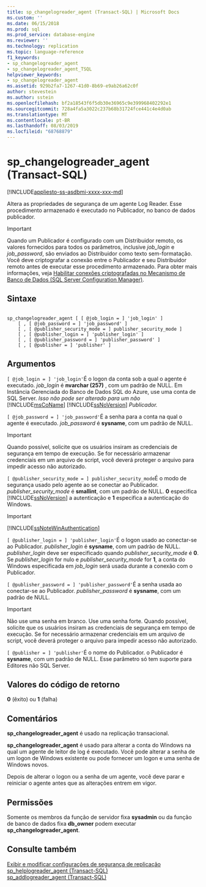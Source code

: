 ```yaml
---
title: sp_changelogreader_agent (Transact-SQL) | Microsoft Docs
ms.custom: ''
ms.date: 06/15/2018
ms.prod: sql
ms.prod_service: database-engine
ms.reviewer: ''
ms.technology: replication
ms.topic: language-reference
f1_keywords:
- sp_changelogreader_agent
- sp_changelogreader_agent_TSQL
helpviewer_keywords:
- sp_changelogreader_agent
ms.assetid: 929b2fa7-1267-41d0-8b69-e9ab26a62c0f
author: stevestein
ms.author: sstein
ms.openlocfilehash: bf2a18543f6f5db30e36965c9e399968402292e1
ms.sourcegitcommit: 728a4fa5a3022c237b68b31724fce441c4e4d0ab
ms.translationtype: MT
ms.contentlocale: pt-BR
ms.lasthandoff: 08/03/2019
ms.locfileid: "68768879"
---
```

# <a name="sp_changelogreader_agent-transact-sql"></a>sp_changelogreader_agent (Transact-SQL)
[!INCLUDE[appliesto-ss-asdbmi-xxxx-xxx-md](../../includes/appliesto-ss-asdbmi-xxxx-xxx-md.md)]

  Altera as propriedades de segurança de um agente Log Reader. Esse procedimento armazenado é executado no Publicador, no banco de dados publicador.  
  
> [!IMPORTANT]  
>  Quando um Publicador é configurado com um Distribuidor remoto, os valores fornecidos para todos os parâmetros, inclusive *job_login* e *job_password*, são enviados ao Distribuidor como texto sem-formatação. Você deve criptografar a conexão entre o Publicador e seu Distribuidor remoto antes de executar esse procedimento armazenado. Para obter mais informações, veja [Habilitar conexões criptografadas no Mecanismo de Banco de Dados &#40;SQL Server Configuration Manager&#41;](../../database-engine/configure-windows/enable-encrypted-connections-to-the-database-engine.md).  
  
## <a name="syntax"></a>Sintaxe  
  
```  
  
sp_changelogreader_agent [ [ @job_login = ] 'job_login' ]  
    [ , [ @job_password = ] 'job_password' ]  
    [ , [ @publisher_security_mode = ] publisher_security_mode ]  
    [ , [ @publisher_login = ] 'publisher_login' ]  
    [ , [ @publisher_password = ] 'publisher_password' ]   
    [ , [ @publisher = ] 'publisher' ]  
```  
  
## <a name="arguments"></a>Argumentos  
`[ @job_login = ] 'job_login'`É o logon da conta sob a qual o agente é executado. *job_login* é **nvarchar (257)** , com um padrão de NULL. Em Instância Gerenciada do Banco de Dados SQL do Azure, use uma conta de SQL Server. *Isso não pode ser alterado para um não* [!INCLUDE[msCoName](../../includes/msconame-md.md)] [!INCLUDE[ssNoVersion](../../includes/ssnoversion-md.md)] *Publicador.*  
  
`[ @job_password = ] 'job_password'`É a senha para a conta na qual o agente é executado. *job_password* é **sysname**, com um padrão de NULL.  
  
> [!IMPORTANT]  
>  Quando possível, solicite que os usuários insiram as credenciais de segurança em tempo de execução. Se for necessário armazenar credenciais em um arquivo de script, você deverá proteger o arquivo para impedir acesso não autorizado.  
  
`[ @publisher_security_mode = ] publisher_security_mode`É o modo de segurança usado pelo agente ao se conectar ao Publicador. *publisher_security_mode* é **smallint**, com um padrão de NULL. **0** especifica [!INCLUDE[ssNoVersion](../../includes/ssnoversion-md.md)] a autenticação e **1** especifica a autenticação do Windows.  
  
> [!IMPORTANT]  
>  [!INCLUDE[ssNoteWinAuthentication](../../includes/ssnotewinauthentication-md.md)]  
  
`[ @publisher_login = ] 'publisher_login'`É o logon usado ao conectar-se ao Publicador. *publisher_login* é **sysname**, com um padrão de NULL. *publisher_login* deve ser especificado quando *publisher_security_mode* é **0**. Se *publisher_login* for nulo e *publisher_security_mode* for **1**, a conta do Windows especificada em *job_login* será usada durante a conexão com o Publicador.  
  
`[ @publisher_password = ] 'publisher_password'`É a senha usada ao conectar-se ao Publicador. *publisher_password* é **sysname**, com um padrão de NULL.  
  
> [!IMPORTANT]  
>  Não use uma senha em branco. Use uma senha forte. Quando possível, solicite que os usuários insiram as credenciais de segurança em tempo de execução. Se for necessário armazenar credenciais em um arquivo de script, você deverá proteger o arquivo para impedir acesso não autorizado.  
  
`[ @publisher = ] 'publisher'`É o nome do Publicador. o Publicador é **sysname**, com um padrão de NULL. Esse parâmetro só tem suporte para Editores não SQL Server.  
  
## <a name="return-code-values"></a>Valores do código de retorno  
 **0** (êxito) ou **1** (falha)  
  
## <a name="remarks"></a>Comentários  
 **sp_changelogreader_agent** é usado na replicação transacional.  
  
 **sp_changelogreader_agent** é usado para alterar a conta do Windows na qual um agente de leitor de log é executado. Você pode alterar a senha de um logon de Windows existente ou pode fornecer um logon e uma senha de Windows novos.  
  
 Depois de alterar o logon ou a senha de um agente, você deve parar e reiniciar o agente antes que as alterações entrem em vigor.  
  
## <a name="permissions"></a>Permissões  
 Somente os membros da função de servidor fixa **sysadmin** ou da função de banco de dados fixa **db_owner** podem executar **sp_changelogreader_agent**.  
  
## <a name="see-also"></a>Consulte também  
 [Exibir e modificar configurações de segurança de replicação](../../relational-databases/replication/security/view-and-modify-replication-security-settings.md)   
 [sp_helplogreader_agent &#40;Transact-SQL&#41;](../../relational-databases/system-stored-procedures/sp-helplogreader-agent-transact-sql.md)   
 [sp_addlogreader_agent &#40;Transact-SQL&#41;](../../relational-databases/system-stored-procedures/sp-addlogreader-agent-transact-sql.md)  
  
  
